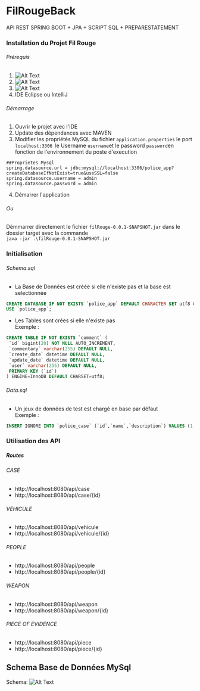 # FilRougeBack
API REST SPRING BOOT + JPA + SCRIPT SQL + PREPARESTATEMENT

### Installation du Projet Fil Rouge
 ###### Prérequis 
1. ![Alt Text](https://img.shields.io/badge/JDK-1.8.0__151-blue.svg)
2. ![Alt Text](https://img.shields.io/badge/Maven-3.5.2-green.svg)
3. ![Alt Text](https://img.shields.io/badge/MySQL-5.6-red.svg)
4. IDE Eclipse ou IntelliJ
 ###### Démarrage
1. Ouvrir le projet avec l'IDE
2. Update des dépendances avec MAVEN
3. Modifier les propriétés MySQL du fichier `application.properties` le port `localhost:3306 `le Username `username`et le password `password`en fonction de l'environnement du poste d'execution
```
##Proprietes Mysql
spring.datasource.url = jdbc:mysql://localhost:3306/police_app?createDatabaseIfNotExist=true&useSSL=false
spring.datasource.username = admin
spring.datasource.password = admin
```
4. Démarrer l'application
###### Ou
Démmarrer directement le fichier `filRouge-0.0.1-SNAPSHOT.jar` dans le dossier target avec la commande  
`java -jar .\filRouge-0.0.1-SNAPSHOT.jar`


### Initialisation
 ###### Schema.sql
 * La Base de Données est créée si elle n'existe pas et la base est selectionnée
 
 ```SQL
 CREATE DATABASE IF NOT EXISTS `police_app` DEFAULT CHARACTER SET utf8 COLLATE utf8_general_ci;
USE `police_app`;
 ```
 
* Les Tables sont crées si elle n'existe pas  
Exemple :
 
 ```SQL
 CREATE TABLE IF NOT EXISTS `comment` (
  `id` bigint(20) NOT NULL AUTO_INCREMENT,
  `commentary` varchar(255) DEFAULT NULL,
  `create_date` datetime DEFAULT NULL,
  `update_date` datetime DEFAULT NULL,
  `user` varchar(255) DEFAULT NULL,
  PRIMARY KEY (`id`)
) ENGINE=InnoDB DEFAULT CHARSET=utf8;
 ```
 ###### Data.sql
 * Un jeux de données de test est chargé en base par défaut  
 Exemple :
 ```SQL
 INSERT IGNORE INTO `police_case` (`id`,`name`,`description`) VALUES (1,'avion détouné','mi, ac mattis velit justo nec')
 ```
 
 ### Utilisation des API
 ##### Routes
 ###### CASE
 * http://localhost:8080/api/case
 * http://localhost:8080/api/case/{id}
 ###### VEHICULE
 * http://localhost:8080/api/vehicule
 * http://localhost:8080/api/vehicule/{id}
 ###### PEOPLE
 * http://localhost:8080/api/people
 * http://localhost:8080/api/people/{id}
 ###### WEAPON
 * http://localhost:8080/api/weapon
 * http://localhost:8080/api/weapon/{id}
 ###### PIECE OF EVIDENCE
 * http://localhost:8080/api/piece
 * http://localhost:8080/api/piece/{id}
 

## Schema Base de Données MySql
 
Schema: ![Alt Text](https://github.com/stephp30/FilRougeBack/blob/master/img/SchemaBDD.PNG)


